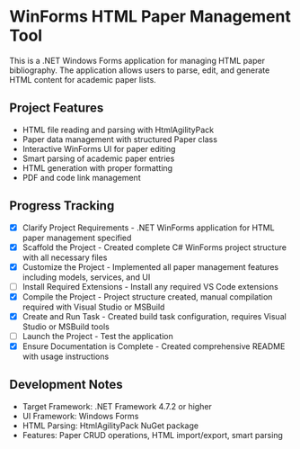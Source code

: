 # WinForms HTML Paper Management Tool

This is a .NET Windows Forms application for managing HTML paper bibliography. The application allows users to parse, edit, and generate HTML content for academic paper lists.

## Project Features
- HTML file reading and parsing with HtmlAgilityPack
- Paper data management with structured Paper class  
- Interactive WinForms UI for paper editing
- Smart parsing of academic paper entries
- HTML generation with proper formatting
- PDF and code link management

## Progress Tracking

- [x] Clarify Project Requirements - .NET WinForms application for HTML paper management specified
- [x] Scaffold the Project - Created complete C# WinForms project structure with all necessary files
- [x] Customize the Project - Implemented all paper management features including models, services, and UI
- [ ] Install Required Extensions - Install any required VS Code extensions  
- [x] Compile the Project - Project structure created, manual compilation required with Visual Studio or MSBuild  
- [x] Create and Run Task - Created build task configuration, requires Visual Studio or MSBuild tools
- [ ] Launch the Project - Test the application
- [x] Ensure Documentation is Complete - Created comprehensive README with usage instructions

## Development Notes
- Target Framework: .NET Framework 4.7.2 or higher
- UI Framework: Windows Forms
- HTML Parsing: HtmlAgilityPack NuGet package
- Features: Paper CRUD operations, HTML import/export, smart parsing
